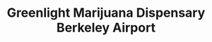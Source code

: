 ---
title: "Greenlight Marijuana Dispensary Berkeley Airport"
url: /berkeley/greenlight-marijuana-dispensary-berkeley-airport/
shop: cannabis
---